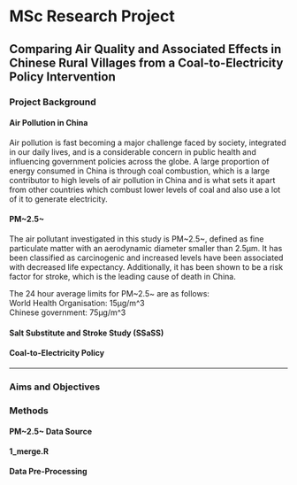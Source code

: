 
# MSc Research Project

## Comparing Air Quality and Associated Effects in Chinese Rural Villages from a Coal-to-Electricity Policy Intervention


### Project Background

#### Air Pollution in China

Air pollution is fast becoming a major challenge faced by society, integrated in our daily lives, and is a considerable concern in public health and influencing government policies across the globe. A large proportion of energy consumed in China is through coal combustion, which is a large contributor to high levels of air pollution in China and is what sets it apart from other countries which combust lower levels of coal and also use a lot of it to generate electricity.

#### PM~2.5~

The air pollutant investigated in this study is PM~2.5~, defined as fine particulate matter with an aerodynamic diameter smaller than 2.5μm. It has been classified as carcinogenic and increased levels have been associated with decreased life expectancy. Additionally, it has been shown to be a risk factor for stroke, which is the leading cause of death in China.

The 24 hour average limits for PM~2.5~ are as follows:  
World Health Organisation: 15μg/m^3  
Chinese government: 75μg/m^3  

#### Salt Substitute and Stroke Study (SSaSS)



#### Coal-to-Electricity Policy

----------------------------------------------------------------------------

### Aims and Objectives


### Methods

#### PM~2.5~ Data Source
__1_merge.R__


#### Data Pre-Processing

#### 